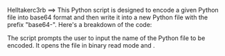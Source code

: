 Helltakerc3rb ==> This Python script is designed to encode a given Python file into base64 format and then write it into a new Python file with the prefix "base64-". Here's a breakdown of the code:

The script prompts the user to input the name of the Python file to be encoded.
It opens the file in binary read mode and .
